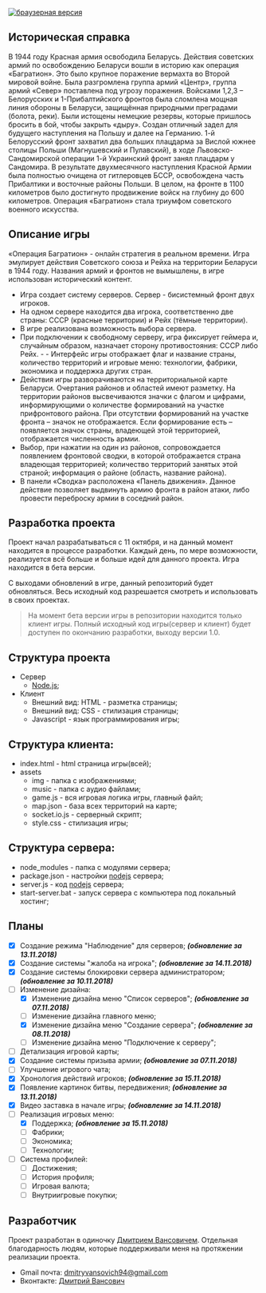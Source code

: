 [![браузерная версия](https://img.shields.io/badge/%D0%BE%D1%82%D0%BA%D1%80%D1%8B%D1%82%D1%8C-%D0%B8%D0%B3%D1%80%D1%83-brightgreen.svg)](https://bagration-game.tk)

## Историческая справка
В 1944 году Красная армия освободила Беларусь. Действия советских армий по освобождению Беларуси вошли в историю как операция «Багратион». 
Это было крупное поражение вермахта во Второй мировой войне. Была разгромлена группа армий «Центр», группа армий «Север» поставлена под угрозу поражения. Войсками 1,2,3 – Белорусских и 1-Прибалтийского фронтов была сломлена мощная линия обороны в Беларуси, защищённая природными преградами (болота, реки). Были истощены немецкие резервы, которые пришлось бросить в бой, чтобы закрыть «дыру».  Создан отличный задел для будущего наступления на Польшу и далее на Германию. 1-й Белорусский фронт захватил два больших плацдарма за Вислой южнее столицы Польши (Магнушевский и Пулавский), в ходе Львовско-Сандомирской операции 1-й Украинский фронт занял плацдарм у Сандомира. 
В результате двухмесячного наступления Красной Армии была полностью очищена от гитлеровцев БССР, освобождена часть Прибалтики и восточные районы Польши. В целом, на фронте в 1100 километров было достигнуто продвижение войск на глубину до 600 километров. 
Операция «Багратион» стала триумфом советского военного искусства.

## Описание игры
«Операция Багратион» - онлайн стратегия в реальном времени. Игра эмулирует действия Советского союза и Рейха на территории Беларуси в 1944 году. Названия армий и фронтов не вымышлены, в игре использован исторический контент.  

- Игра создает систему серверов. Сервер - бисистемный фронт двух игроков. 
- На одном сервере находится два игрока, соответственно две страны: СССР (красные территории) и Рейх (тёмные территории).
- В игре реализована возможность выбора сервера. 
- При подключении к свободному серверу, игра фиксирует геймера и, случайным образом, назначает сторону противостояния: СССР либо Рейх. - - Интерфейс игры отображает флаг и название страны, количество территорий и игровые меню: технологии, фабрики, экономика и поддержка других стран. 
- Действия игры разворачиваются на территориальной карте Беларуси. Очертания районов и областей имеют разметку. На территории районов высвечиваются  значки с флагом и цифрами, информирующими о количестве формирований на участке прифронтового района. При отсутствии формирований на участке фронта – значок не отображается. Если формирование есть – появляется значок страны, владеющей этой территорией, отображается численность армии. 
- Выбор, при нажатии на один из районов, сопровождается появлением фронтовой сводки, в которой отображается страна владеющая территорией; количество территорий занятых этой страной; информация о районе (область, название района).      
- В панели «Сводка» расположена «Панель движения». Данное действие позволяет выдвинуть армию фронта в район атаки, либо провести переброску армии в соседний район.

## Разработка проекта
Проект начал разрабатываться с 11 октября, и на данный момент находится в процессе разработки. Каждый день, по мере возможности, реализуется всё больше и больше идей для данного проекта. Игра находится в бета версии.

С выходами обновлений в игре, данный репозиторий будет обновляться. Весь исходный код разрешается смотреть и использовать в своих проектах.

> На момент бета версии игры в репозитории находится только клиент игры. Полный исходный код игры(сервер и клиент) будет доступен по окончанию разработки, выходу версии 1.0.

## Структура проекта
- Сервер
  - [Node.js](https://nodejs.org/en/);
- Клиент
  - Внешний вид: HTML - разметка страницы;
  - Внешний вид: CSS - стилизация страницы;
  - Javascript - язык программирования игры;
  
## Структура клиента:
- index.html - html страница игры(всей);
- assets
  - img - папка с изображениями;
  - music - папка с аудио файлами;
  - game.js - вся игровая логика игры, главный файл;
  - map.json - база всех территорий на карте;
  - socket.io.js - серверный скрипт;
  - style.css - стилизация игры;
  
## Структура сервера:
- node_modules - папка с модулями сервера;
- package.json - настройки [nodejs](https://nodejs.org/en/) сервера;
- server.js - код [nodejs](https://nodejs.org/en/) сервера;
- start-server.bat - запуск сервера с компьютера под локальный хостинг;
  
## Планы
- [x] Создание режима "Наблюдение" для серверов;                  ***(обновление за 13.11.2018)***
- [x] Создание системы "жалоба на игрока";                        ***(обновление за 14.11.2018)***
- [x] Создание системы блокировки сервера администратором;        ***(обновление за 10.11.2018)***
- [ ] Изменение дизайна:
  - [x] Изменение дизайна меню "Список серверов";                 ***(обновление за 07.11.2018)***
  - [ ] Изменение дизайна главного меню;
  - [x] Изменение дизайна меню "Создание сервера";                ***(обновление за 08.11.2018)***
  - [ ] Изменение дизайна меню "Подключение к серверу";
- [ ] Детализация игровой карты;
- [x] Создание системы призыва армии;                             ***(обновление за 07.11.2018)***
- [ ] Улучшение игрового чата;
- [x] Хронология действий игроков;                                ***(обновление за 15.11.2018)***
- [x] Появление картинок битвы, передвижения;                     ***(обновление за 13.11.2018)***
- [x] Видео заставка в начале игры;                               ***(обновление за 14.11.2018)***
- [ ] Реализация игровых меню:
  - [x] Поддержка;                                                ***(обновление за 15.11.2018)***
  - [ ] Фабрики;
  - [ ] Экономика;
  - [ ] Технологии;
- [ ] Система профилей:
  - [ ] Достижения;
  - [ ] История профиля;
  - [ ] Игровая валюта;
  - [ ] Внутриигровые покупки;

## Разработчик
Проект разработан в одиночку [Дмитрием Вансовичем](https://vk.com/dimonka282). Отдельная благодарность людям, которые поддерживали меня на протяжении реализации проекта.
- Gmail почта: <dmitryvansovich94@gmail.com>
- Вконтакте: [Дмитрий Вансович](https://vk.com/dimonka282)
